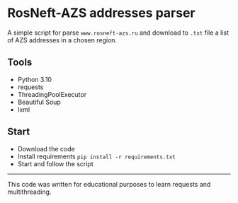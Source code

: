 <h1>RosNeft-AZS addresses parser</h1>
  <p>A simple script for parse <code>www.rosneft-azs.ru</code> and download to <code>.txt</code> file a list of AZS addresses in a chosen region.</p>
<h2>Tools</h2>
  <p>
    <ul>
      <li>Python 3.10</li>
      <li>requests</li>
      <li>ThreadingPoolExecutor</li>
      <li>Beautiful Soup</li>
      <li>lxml</li>      
    </ul>
  </p>
<h2>Start</h2>
  <p>
    <ul>
      <li>Download the code</li>
      <li>Install requirements <code>pip install -r requirements.txt</code></li>
      <li>Start and follow the script</li> 
    </ul>
  </p>
<hr>
<p>This code was written for educational purposes to learn requests and multithreading.<br>
  
